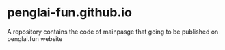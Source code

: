 # penglai-fun.github.io
A repository contains the code of mainpasge that going to be published on penglai.fun website
